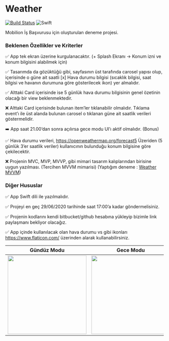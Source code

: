 # Weather

[![Build Status](https://travis-ci.com/oguzhanvarsak/Weather.svg?branch=master)](https://travis-ci.com/oguzhanvarsak/Weather) ![Swift](https://github.com/oguzhanvarsak/Weather/workflows/Swift/badge.svg)

Mobilion İş Başvurusu için oluşturulan deneme projesi.

### Beklenen Özellikler ve Kriterler
:white_check_mark: App tek ekran üzerine kurgulanacaktır. (+ Splash Ekranı -> Konum izni ve konum bilgisini alabilmek için)

:white_check_mark: Tasarımda da gözüktüğü gibi, sayfasının üst tarafında carosel yapısı olup, içerisinde o güne ait saatli [x] Hava durumu bilgisi (sıcaklık bilgisi, saat bilgisi ve havanın durumuna göre gösterilecek ikon) yer almalıdır.

:white_check_mark: Alttaki Card içerisinde ise 5 günlük hava durumu bilgisinin genel özetinin olacağı bir view beklenmektedir.

:x: Alttaki Card içerisinde bulunan item’ler tıklanabilir olmalıdır. Tıklama event’ı ile üst alanda bulunan carosel o tıklanan güne ait saatlik verileri göstermelidir.

:arrow_right: App saat 21.00’dan sonra açılırsa gece modu UI’ı aktif olmalıdır. (Bonus)

:white_check_mark: Hava durumu verileri, https://openweathermap.org/forecast5 Üzeriden (5 günlük 3’er saatlik veriler) kullanıcının bulunduğu konum bilgisine göre çekilecektir.

:x: Projenin MVC, MVP, MVVP, gibi mimari tasarım kalıplarından birisine uygun yazılması. (Tercihen MVVM mimarisi) (Yaptığım deneme : [Weather MVVM](https://github.com/oguzhanvarsak/Weather-MVVM))


### Diğer Hususlar
:white_check_mark: App Swift dili ile yazılmalıdır.

:white_check_mark: Projeyi en geç 29/06/2020 tarihinde saat 17:00’a kadar göndermelisiniz.

:white_check_mark: Projenin kodlarını kendi bitbucket/github hesabına yükleyip bizimle link paylaşmanı bekliyor olacağız.

:white_check_mark: App içinde kullanılacak olan hava durumu vs gibi ikonları https://www.flaticon.com/ üzerinden alarak kullanabilirsiniz.


Gündüz Modu | Gece Modu
------------ | -------------
<img src="https://i.imgur.com/Vr8THTZ.png" width="250"> | <img src="https://i.imgur.com/nkzWcK6.png" width="250">
